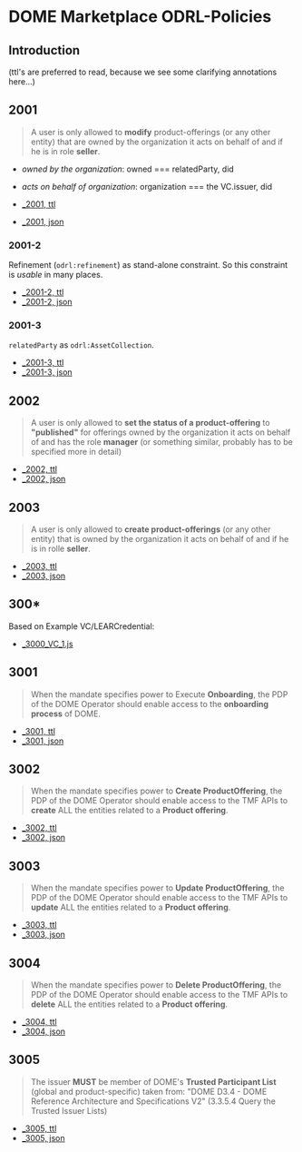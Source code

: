 # DOME Marketplace ODRL-Policies

## Introduction

(ttl's are preferred to read, because we see some clarifying annotations here...)

## 2001

> A user is only allowed to **modify** product-offerings (or any other entity)
> that are owned by the organization it acts on behalf of and if he is in role **seller**.

- *owned by the organization*: owned === relatedParty, did
- *acts on behalf of organization*: organization === the VC.issuer, did

- [_2001, ttl](draft/_2001.ttl)
- [_2001, json](draft/_2001.json)

### 2001-2

Refinement (`odrl:refinement`) as stand-alone constraint. So this constraint is *usable* in many places.

- [_2001-2, ttl](draft/_2001-2.ttl)
- [_2001-2, json](draft/_2001-2.json)

### 2001-3

`relatedParty` as `odrl:AssetCollection`.

- [_2001-3, ttl](draft/_2001-3.ttl)
- [_2001-3, json](draft/_2001-3.json)

## 2002

> A user is only allowed to **set the status of a product-offering** to **"published"**
> for offerings owned by the organization it acts on behalf of and has the role **manager**
> (or something similar, probably has to be specified more in detail)

- [_2002, ttl](draft/_2002.ttl)
- [_2002, json](draft/_2002.json)

## 2003

> A user is only allowed to **create product-offerings** (or any other entity)
> that is owned by the organization it acts on behalf of and if he is in rolle **seller**.

- [_2003, ttl](draft/_2003.ttl)
- [_2003, json](draft/_2003.json)


## 300*

Based on Example VC/LEARCredential:

- [_3000_VC_1.js](draft/_3000_VC_1.js)


## 3001

> When the mandate specifies power to Execute **Onboarding**, the PDP of the DOME Operator
> should enable access to the **onboarding process** of DOME.

- [_3001, ttl](draft/_3001.ttl)
- [_3001, json](draft/_3001.json)

## 3002

> When the mandate specifies power to **Create ProductOffering**, the PDP of the DOME Operator
> should enable access to the TMF APIs to **create** ALL the entities related to a **Product offering**.

- [_3002, ttl](draft/_3002.ttl)
- [_3002, json](draft/_3002.json)

## 3003

> When the mandate specifies power to **Update ProductOffering**, the PDP of the DOME Operator
> should enable access to the TMF APIs to **update** ALL the entities related to a **Product offering**.

- [_3003, ttl](draft/_3003.ttl)
- [_3003, json](draft/_3003.json)

## 3004

> When the mandate specifies power to **Delete ProductOffering**, the PDP of the DOME Operator
> should enable access to the TMF APIs to **delete** ALL the entities related to a **Product offering**.

- [_3004, ttl](draft/_3004.ttl)
- [_3004, json](draft/_3004.json)

## 3005

> The issuer **MUST** be member of DOME's **Trusted Participant List** (global and product-specific)
>     taken from: "DOME D3.4 - DOME Reference Architecture and Specifications V2"
>     (3.3.5.4 Query the Trusted Issuer Lists)

- [_3005, ttl](draft/_3005.ttl)
- [_3005, json](draft/_3005.json)

